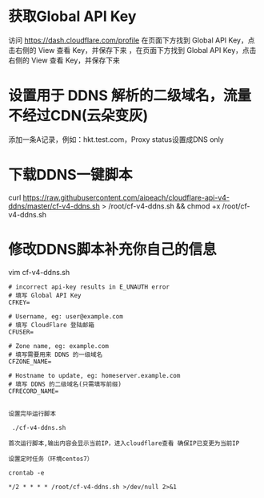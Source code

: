 # 获取Global API Key
 
访问 https://dash.cloudflare.com/profile 在页面下方找到 Global API Key，点击右侧的 View 查看 Key，并保存下来 ，在页面下方找到 Global API Key，点击右侧的 View 查看 Key，并保存下来

# 设置用于 DDNS 解析的二级域名，流量不经过CDN(云朵变灰)
 
添加一条A记录，例如：hkt.test.com，Proxy status设置成DNS only

# 下载DDNS一键脚本
 
curl https://raw.githubusercontent.com/aipeach/cloudflare-api-v4-ddns/master/cf-v4-ddns.sh > /root/cf-v4-ddns.sh && chmod +x /root/cf-v4-ddns.sh
 
# 修改DDNS脚本补充你自己的信息

 vim cf-v4-ddns.sh

```
# incorrect api-key results in E_UNAUTH error
# 填写 Global API Key
CFKEY=

# Username, eg: user@example.com
# 填写 CloudFlare 登陆邮箱
CFUSER=

# Zone name, eg: example.com
# 填写需要用来 DDNS 的一级域名
CFZONE_NAME=

# Hostname to update, eg: homeserver.example.com
# 填写 DDNS 的二级域名(只需填写前缀)
CFRECORD_NAME=


设置完毕运行脚本

 ./cf-v4-ddns.sh

首次运行脚本,输出内容会显示当前IP，进入cloudflare查看 确保IP已变更为当前IP

设置定时任务（环境centos7）

crontab -e

*/2 * * * * /root/cf-v4-ddns.sh >/dev/null 2>&1
```